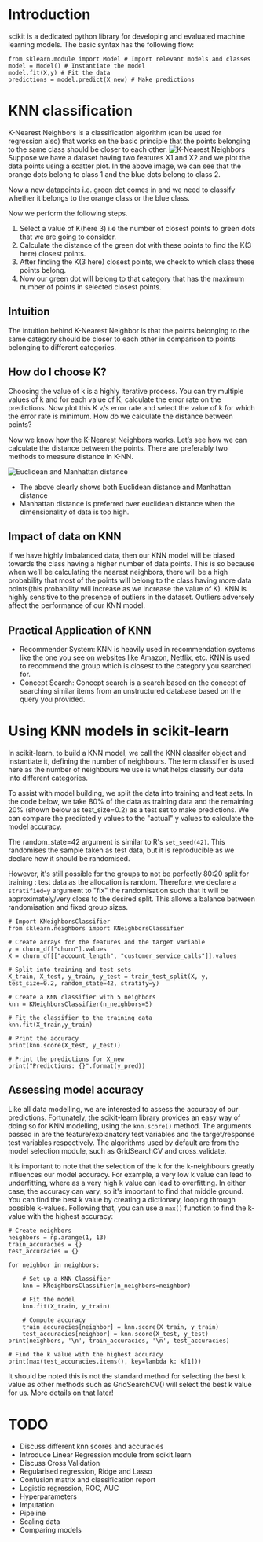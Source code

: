 # Introduction
scikit is a dedicated python library for developing and evaluated machine learning models.  The basic syntax has the following flow:
```{python}
from sklearn.module import Model # Import relevant models and classes
model = Model() # Instantiate the model
model.fit(X,y) # Fit the data
predictions = model.predict(X_new) # Make predictions
```

# KNN classification
K-Nearest Neighbors is a classification algorithm (can be used for regression also) that works on the basic principle that the points belonging to the same class should be closer to each other.
![K-Nearest Neighbors](image.png)
Suppose we have a dataset having two features X1 and X2 and we plot the data points using a scatter plot. In the above image, we can see that the orange dots belong to class 1 and the blue dots belong to class 2.

Now a new datapoints i.e. green dot comes in and we need to classify whether it belongs to the orange class or the blue class.

Now we perform the following steps.

1. Select a value of K(here 3) i.e the number of closest points to green dots that we are going to consider.
2. Calculate the distance of the green dot with these points to find the K(3 here) closest points.
3. After finding the K(3 here) closest points, we check to which class these points belong.
4. Now our green dot will belong to that category that has the maximum number of points in selected closest points.

## Intuition

The intuition behind K-Nearest Neighbor is that the points belonging to the same category should be closer to each other in comparison to points belonging to different categories.

## How do I choose K?

Choosing the value of k is a highly iterative process.
You can try multiple values of k and for each value of K, calculate the error rate on the predictions.
Now plot this K v/s error rate and select the value of k for which the error rate is minimum.
How do we calculate the distance between points?

Now we know how the K-Nearest Neighbors works. Let’s see how we can calculate the distance between the points. There are preferably two methods to measure distance in K-NN.

![Euclidean and Manhattan distance](image-1.png)

- The above clearly shows both Euclidean distance and Manhattan distance
- Manhattan distance is preferred over euclidean distance when the dimensionality of data is too high.

## Impact of data on KNN

If we have highly imbalanced data, then our KNN model will be biased towards the class having a higher number of data points. This is so because when we’ll be calculating the nearest neighbors, there will be a high probability that most of the points will belong to the class having more data points(this probability will increase as we increase the value of K).
KNN is highly sensitive to the presence of outliers in the dataset. Outliers adversely affect the performance of our KNN model.

## Practical Application of KNN

- Recommender System: KNN is heavily used in recommendation systems like the one you see on websites like Amazon, Netflix, etc. KNN is used to recommend the group which is closest to the category you searched for.
- Concept Search: Concept search is a search based on the concept of searching similar items from an unstructured database based on the query you provided.

# Using KNN models in scikit-learn
In scikit-learn, to build a KNN model, we call the KNN classifer object and instantiate it, defining the number of neighbours. The term classifier is used here as the number of neighbours we use is what helps classify our data into different categories.

To assist with model building, we split the data into training and test sets. In the code below, we take 80% of the data as training data and the remaining 20% (shown below as test_size=0.2) as a test set to make predictions. We can compare the predicted y values to the "actual" y values to calculate the model accuracy.

The random_state=42 argument is similar to R's `set_seed(42)`. This randomises the sample taken as test data, but it is reproducible as we declare how it should be randomised.

However, it's still possible for the groups to not be perfectly 80:20 split for training : test data as the allocation is random. Therefore, we declare a `stratified=y` argument to "fix" the randomisation such that it will be approximately/very close to the desired split. This allows a balance between randomisation and fixed group sizes.

```{python}
# Import KNeighborsClassifier
from sklearn.neighbors import KNeighborsClassifier

# Create arrays for the features and the target variable
y = churn_df["churn"].values
X = churn_df[["account_length", "customer_service_calls"]].values

# Split into training and test sets
X_train, X_test, y_train, y_test = train_test_split(X, y, test_size=0.2, random_state=42, stratify=y)

# Create a KNN classifier with 5 neighbors
knn = KNeighborsClassifier(n_neighbors=5)

# Fit the classifier to the training data
knn.fit(X_train,y_train)

# Print the accuracy
print(knn.score(X_test, y_test))

# Print the predictions for X_new
print("Predictions: {}".format(y_pred)) 
```

## Assessing model accuracy
Like all data modelling, we are interested to assess the accuracy of our predictions. Fortunately, the scikit-learn library provides an easy way of doing so for KNN modelling, using the `knn.score()` method. The arguments passed in are the feature/explanatory test variables and the target/response test variables respectively. The algorithms used by default are from the model selection module, such as GridSearchCV and cross_validate.

It is important to note that the selection of the k for the k-neighbours greatly influences our model accuracy. For example, a very low k value can lead to underfitting, where as a very high k value can lead to overfitting. In either case, the accuracy can vary, so it's important to find that middle ground. You can find the best k value by creating a dictionary, looping through possible k-values. Following that, you can use a `max()` function to find the k-value with the highest accuracy:

```{python}
# Create neighbors
neighbors = np.arange(1, 13)
train_accuracies = {}
test_accuracies = {}

for neighbor in neighbors:
  
	# Set up a KNN Classifier
	knn = KNeighborsClassifier(n_neighbors=neighbor)
  
	# Fit the model
	knn.fit(X_train, y_train)
  
	# Compute accuracy
	train_accuracies[neighbor] = knn.score(X_train, y_train)
	test_accuracies[neighbor] = knn.score(X_test, y_test)
print(neighbors, '\n', train_accuracies, '\n', test_accuracies)

# Find the k value with the highest accuracy
print(max(test_accuracies.items(), key=lambda k: k[1]))
```

It should be noted this is not the standard method for selecting the best k value as other methods such as GridSearchCV() will select the best k value for us. More details on that later!

# **TODO**
- Discuss different knn scores and accuracies
- Introduce Linear Regression module from scikit.learn
- Discuss Cross Validation
- Regularised regression, Ridge and Lasso
- Confusion matrix and classification report
- Logistic regression, ROC, AUC
- Hyperparameters
- Imputation
- Pipeline
- Scaling data
- Comparing models